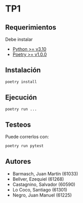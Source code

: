 # TP1

## Requerimientos <a name="requerimientos"></a>

Debe instalar

- [Python >= v3.10](https://www.python.org/downloads/)
- [Poetry >= v1.0.0](https://python-poetry.org/)

## Instalación <a name="instalacion"></a>

```bash
poetry install
```

## Ejecución <a name="ejecución"></a>

```bash
poetry run ...
```

## Testeos <a name="tests"></a>

Puede correrlos con:

```bash
poetry run pytest
```

## Autores
- Barmasch, Juan Martín (61033)
- Bellver, Ezequiel (61268)
- Castagnino, Salvador (60590)
- Lo Coco, Santiago (61301)
- Negro, Juan Manuel (61225)
